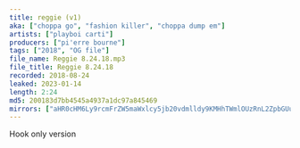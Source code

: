 ```yaml
---
title: reggie (v1)
aka: ["choppa go", "fashion killer", "choppa dump em"]
artists: ["playboi carti"]
producers: ["pi'erre bourne"]
tags: ["2018", "OG file"]
file_name: Reggie 8.24.18.mp3
file_title: Reggie 8.24.18
recorded: 2018-08-24
leaked: 2023-01-14
length: 2:24
md5: 200183d7bb4545a4937a1dc97a845469
mirrors: ["aHR0cHM6Ly9rcmFrZW5maWxlcy5jb20vdmlldy9KMHhTWmlOUzRnL2ZpbGUuaHRtbA==", "aHR0cHM6Ly9kYnJlZS5vcmcvdi8yYmRkOWU="]
---
```

Hook only version
